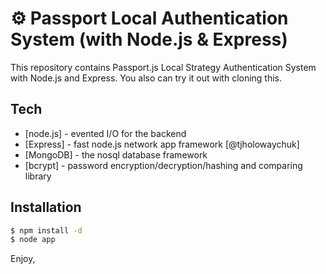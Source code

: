 # ⚙ Passport Local Authentication System (with Node.js & Express)
This repository contains Passport.js Local Strategy Authentication System with Node.js and Express. You also can try it out with cloning this.

## Tech
* [node.js] - evented I/O for the backend
* [Express] - fast node.js network app framework [@tjholowaychuk]
* [MongoDB] - the nosql database framework
* [bcrypt] - password encryption/decryption/hashing and comparing library 

## Installation 
```sh
$ npm install -d
$ node app
```

Enjoy,
